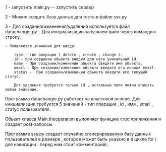1 - запустить main.py -- запустить сервер

2 - Можно создать базу данных для теста в файле sss.py

3 - Для создания/изменения/удаления используется файл datachanger.py
    - Для инициализации запускаем файл через командую строку.
    
    - Появляются значения для ввода:
    
        type - тип операции ( delete , create , change ).
        id - при создании обьекта вводим для него уникальный id.
        name - При создании/изменении обьекта dведите имя обьекта.
        email - При создании/изменении обьекта введите его личный email.
        status -  При создании/изменении обьекта введите его текущий статус.
        
        Для удаления требуется только id , остальные поля можно вписать любое значение.

Программа datachanger.py работает на классовой основе. Для инициализции требуется 5 значений - тип операции , id , имя , email , статус пользователя.

Обьект класса Main.theoperation выполняет функцию crud приложения и создает post-запросы.

Программа sss.py создает случайно сгенерированную базу данных пользователей в размере , которое может быть указано в в цикле for ( для навигации : перед ним стоит комментарий).

        
        
        
        
        
        
    
    




